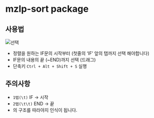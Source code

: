 # mzlp-sort package

## 사용법
![선택](.images/1.png)
* 정렬을 원하는 IF문의 시작부터 (첫줄의 ‘IF’ 앞의 탭까지 선택 해야합니다)
* IF문의 내용의 끝 (~END)까지 선택 (드래그)
* 단축키 `Ctrl + Alt + Shift + S` 실행

## 주의사항
* `1탭(\t)` IF  -> 시작
* `2탭(\t\t)` END  -> 끝
* 의 구조를 따라야지 인식이 됩니다.